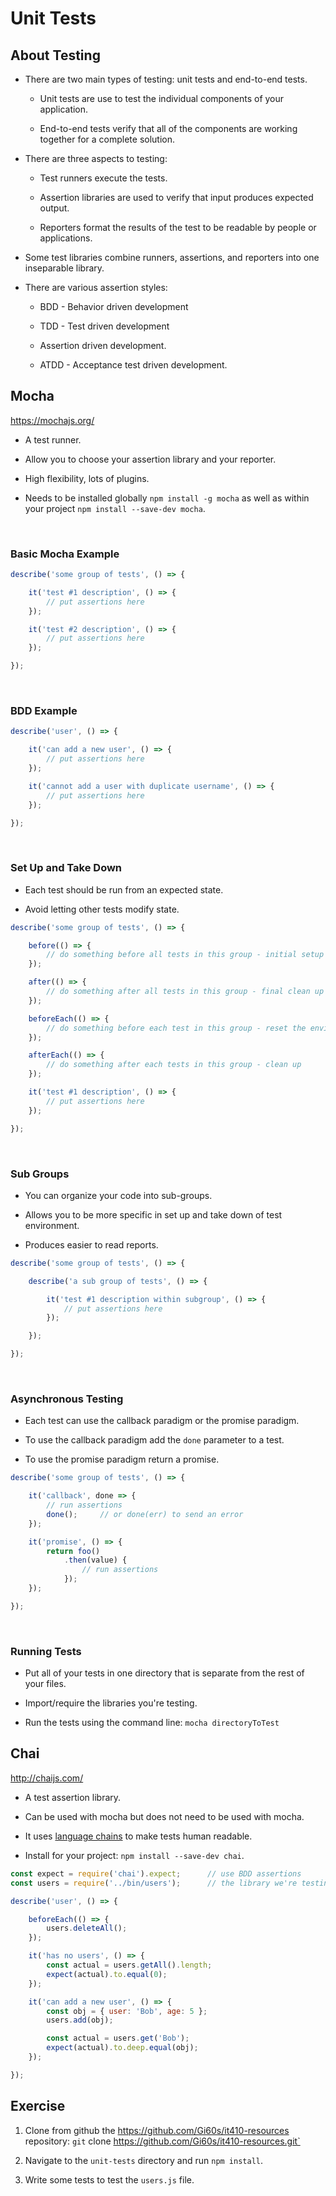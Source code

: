 # Unit Tests

## About Testing

- There are two main types of testing: unit tests and end-to-end tests.

    - Unit tests are use to test the individual components of your application.

    - End-to-end tests verify that all of the components are working together for a complete solution.

- There are three aspects to testing:

    - Test runners execute the tests.

    - Assertion libraries are used to verify that input produces expected output.

    - Reporters format the results of the test to be readable by people or applications.

- Some test libraries combine runners, assertions, and reporters into one inseparable library.

- There are various assertion styles:

    - BDD - Behavior driven development

    - TDD - Test driven development

    - Assertion driven development.

    - ATDD - Acceptance test driven development.

## Mocha

https://mochajs.org/

- A test runner.

- Allow you to choose your assertion library and your reporter.

- High flexibility, lots of plugins.

- Needs to be installed globally `npm install -g mocha` as well as within your project `npm install --save-dev mocha`.

<br>

### Basic Mocha Example

```js
describe('some group of tests', () => {

    it('test #1 description', () => {
        // put assertions here
    });

    it('test #2 description', () => {
        // put assertions here
    });

});
```

<br>

### BDD Example

```js
describe('user', () => {

    it('can add a new user', () => {
        // put assertions here
    });

    it('cannot add a user with duplicate username', () => {
        // put assertions here
    });

});
```

<br>

### Set Up and Take Down

- Each test should be run from an expected state.

- Avoid letting other tests modify state.

```js
describe('some group of tests', () => {

    before(() => {
        // do something before all tests in this group - initial setup
    });

    after(() => {
        // do something after all tests in this group - final clean up
    });

    beforeEach(() => {
        // do something before each test in this group - reset the environment
    });

    afterEach(() => {
        // do something after each tests in this group - clean up
    });

    it('test #1 description', () => {
        // put assertions here
    });

});
```

<br>

### Sub Groups

- You can organize your code into sub-groups.

- Allows you to be more specific in set up and take down of test environment.

- Produces easier to read reports.

```js
describe('some group of tests', () => {

    describe('a sub group of tests', () => {

        it('test #1 description within subgroup', () => {
            // put assertions here
        });

    });

});
```

<br>

### Asynchronous Testing

- Each test can use the callback paradigm or the promise paradigm.

- To use the callback paradigm add the `done` parameter to a test.

- To use the promise paradigm return a promise.

```js
describe('some group of tests', () => {

    it('callback', done => {
        // run assertions
        done();     // or done(err) to send an error
    });

    it('promise', () => {
        return foo()
            .then(value) {
                // run assertions
            });
    });

});
```

<br>

### Running Tests

- Put all of your tests in one directory that is separate from the rest of your files.

- Import/require the libraries you're testing.

- Run the tests using the command line: `mocha directoryToTest`

## Chai

http://chaijs.com/

- A test assertion library.

- Can be used with mocha but does not need to be used with mocha.

- It uses [language chains](http://chaijs.com/api/bdd/) to make tests human readable.

- Install for your project: `npm install --save-dev chai`.

```js
const expect = require('chai').expect;      // use BDD assertions
const users = require('../bin/users');      // the library we're testing

describe('user', () => {

    beforeEach(() => {
        users.deleteAll();
    });

    it('has no users', () => {
        const actual = users.getAll().length;
        expect(actual).to.equal(0);
    });

    it('can add a new user', () => {
        const obj = { user: 'Bob', age: 5 };
        users.add(obj);

        const actual = users.get('Bob');
        expect(actual).to.deep.equal(obj);
    });

});
```

## Exercise

1. Clone from github the https://github.com/Gi60s/it410-resources repository: `git` clone https://github.com/Gi60s/it410-resources.git`

2. Navigate to the `unit-tests` directory and run `npm install`.

3. Write some tests to test the `users.js` file.
